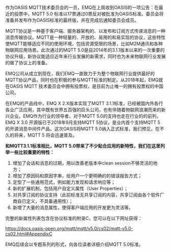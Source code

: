 

作为OASIS MQTT技术委员会的一员，EMQ在上周收到OASIS的一项公告：在最近的投票中，MQTT 5.0 标准以17票通过0票反对被批准为OASIS标准。委员会将准备并发布作为OASIS标准的最终版，并在完成后通知委员会成员。

MQTT协议是一种基于客户端、服务器架构的、以发布和订阅方式传递消息的一种消息传输协议。MQTT是一种轻量的、开放的、易用的和易实现的协议，这些特性使MQTT能够适应不同的使用环境，包括资源受限的场景，比如M2M通讯和各种物联网应用场景。此次通过的MQTT 5.0是自2014年的3.1.1版本以来的一次重要的协议升级，新协议能适应近年来行业发展的新需求，同时也为未来物联网行业发展的做了协议上的准备。

EMQ公司从成立到现在，我们EMQ一直致力于为整个物联网行业提供最好的MQTT协议产品，同时也在积极的参与MQTT标准的制定。从2018年起，EMQ就在OASIS MQTT 技术委员会中拥有投票权，是目前为止唯一的拥有投票权的中国公司。

在EMQ的产品线中，EMQ X 2.X版本实现了MQTT 3.1.1标准，已经被国内外各行各业广泛应用，其中既有世界五百强的巨头公司，也有伴随着物联网浪潮而来的新兴企业。EMQ作为行业的领导者，对于MQTT 5.0的支持也走在行业的的前列，EMQ X 3.0 开源版已于2018年9月支持MQTT 5协议，是业内首个支持MQTT 5 的开源消息中间件产品。这次OASIS将MQTT 5.0纳入正式标准，我们预见，在不久的将来，MQTT 5 将会迅速普及。

**和MQTT3.1.1标准相比，MQTT 5.0带来了不少贴合应用的新特性，我们在这里列举一些比较重要的特性：**

1. 增加了会话和消息的过期，用以改善老版本中clean session不够灵活的地方；
2. 增加了原因码和原因字串，给用户一个更明确的的错误报告方式；
3. 定型了一些通用范式，例如能力发现和请求响应等；
4. 新的扩展机制，包括用户自定义属性（User Properties）；
5. 对共享订阅的协议支持（此前标准无共享订阅的内容，共享订阅由各个软件厂商自已定义，不具备通用性）；
6. 新增了大量的消息属性，使得客户端应用的开发更为灵活等。

完整的新属性列表包含在协议标准的附录C，您可以在以下网址获得：

https://docs.oasis-open.org/mqtt/mqtt/v5.0/cs02/mqtt-v5.0-cs02.html#AppendixC

EMQ后续会以专题系列的形式，向各位读者详细介绍MQTT 5.0标准。




